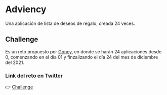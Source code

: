 # Adviency
Una aplicación de lista de deseos de regalo, creada 24 veces.

## Challenge

Es un reto propuesto por [Goncy](https://twitter.com/goncy), en donde se harán 24 aplicaciones desde 0, comenzando en el día 01 y finzalizando el día 24 del mes de diciembre del 2021.

### Link del reto en Twitter
👉 [Challenge](https://twitter.com/goncy/status/1466050967808401409)
